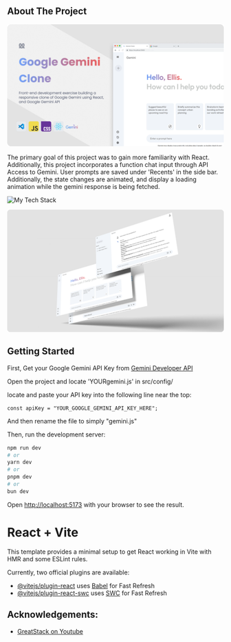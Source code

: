 ## About The Project

![project heading image](https://github.com/EllisFinnOsen/gemini-clone/blob/main/src/assets/Header.png?raw=true)

The primary goal of this project was to gain more familiarity with React. Additionally, this project incorporates a function chat input through API Access to Gemini. User prompts are saved under 'Recents' in the side bar. Additionally, the state changes are animated, and display a loading animation while the gemini response is being fetched.

![My Tech Stack](https://github-readme-tech-stack.vercel.app/api/cards?lineCount=1&width=500&line1=react%2Creact%2Cffffff%3Bjavascript%2Cjavascript%2Cffffff%3Bcss%2Ccss%2Cffffff%3B)

![project mockup image](https://github.com/EllisFinnOsen/gemini-clone/blob/main/src/assets/Mockup.png?raw=true)

## Getting Started

First, Get your Google Gemini API Key from [Gemini Developer API](https://ai.google.dev/gemini-api/docs?gad_source=1&gclid=Cj0KCQiA4rK8BhD7ARIsAFe5LXIFOIoAIem-TAfAjUHXWAcrz8XG77JvOQfeSgCZTPKZKCsBOyfm1TIaAnNVEALw_wcB)

Open the project and locate 'YOURgemini.js' in src/config/

locate and paste your API key into the following line near the top:

```
const apiKey = "YOUR_GOOGLE_GEMINI_API_KEY_HERE";
```

And then rename the file to simply "gemini.js"

Then, run the development server:

```bash
npm run dev
# or
yarn dev
# or
pnpm dev
# or
bun dev
```

Open [http://localhost:5173](http://localhost:5173) with your browser to see the result.

# React + Vite

This template provides a minimal setup to get React working in Vite with HMR and some ESLint rules.

Currently, two official plugins are available:

- [@vitejs/plugin-react](https://github.com/vitejs/vite-plugin-react/blob/main/packages/plugin-react/README.md) uses [Babel](https://babeljs.io/) for Fast Refresh
- [@vitejs/plugin-react-swc](https://github.com/vitejs/vite-plugin-react-swc) uses [SWC](https://swc.rs/) for Fast Refresh

## Acknowledgements:

- [GreatStack on Youtube](https://www.youtube.com/watch?v=0yboGn8errU&list=PLjwm_8O3suyMMs7kfDD-p-yIhlmEgJkDj)
